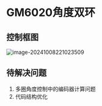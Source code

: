 # GM6020角度双环

## 控制框图

![image-20241008221023509](C:/Users/ZeroYi/AppData/Roaming/Typora/typora-user-images/image-20241008221023509.png)

 ## 待解决问题

1.   多圈角度控制中的编码器计算问题
2.   代码结构优化
